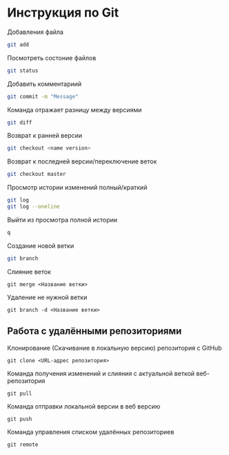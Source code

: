 # Инструкция по Git

Добавления файла
```sh
git add
```
Посмотреть состоние файлов 
```sh
git status
```
Добавить комментариий 
```sh
git commit -m "Message"
```
Команда отражает разницу между версиями 
```sh
git diff
```
Возврат к ранней версии
```sh
git checkout <name version>
```
Возврат к последней версии/переключение веток 
```sh
git checkout master
```
Просмотр истории изменений полный/краткий
```sh
git log
git log --oneline
```
Выйти из просмотра полной истории 
```sh
q
```
Создание новой ветки
```sh
git branch
```
Слияние веток
```
git merge <Название ветки>
```
Удаление не нужной ветки 
```
git branch -d <Название ветки>
```

## Работа с удалёнными репозиториями

Клонирование (Скачивание в локальную версию) репозитория с GitHub
```
git clone <URL-адрес репозитория>
```
Команда получения изменений и слияния с актуальной  веткой веб-репозитория
```
git pull
```
Команда отправки локальной версии в веб версию
```
git push
```
Команда управления списком удалённых репозиториев 
```
git remote
```

